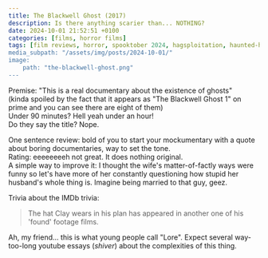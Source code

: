 ```yaml
---
title: The Blackwell Ghost (2017)
description: Is there anything scarier than... NOTHING?
date: 2024-10-01 21:52:51 +0100
categories: [films, horror films]
tags: [film reviews, horror, spooktober 2024, hagsploitation, haunted-housesploitation, they don't say the title]
media_subpath: "/assets/img/posts/2024-10-01/"
image:
    path: "the-blackwell-ghost.png"
---
```

<span class="reviewsection">Premise:</span> "This is a real documentary about the existence of ghosts"<br/>
(kinda spoiled by the fact that it appears as "The Blackwell Ghost 1" on prime and you can see there are eight of them)<br/>
<span class="reviewsection">Under 90 minutes?</span> Hell yeah under an hour!<br/>
<span class="reviewsection">Do they say the title?</span> Nope.

<span class="reviewsection">One sentence review:</span> bold of you to start your mockumentary with a quote about boring documentaries, way to set the tone.<br/>
<span class="reviewsection">Rating:</span> eeeeeeeeh not great. It does nothing original.<br/>
<span class="reviewsection">A simple way to improve it:</span> I thought the wife's matter-of-factly ways were funny so let's have more of her constantly questioning how stupid her husband's whole thing is. Imagine being married to that guy, geez.

<span class="reviewsection">Trivia about the IMDb trivia:</span>
> The hat Clay wears in his plan has appeared in another one of his 'found' footage films.

Ah, my friend... this is what young people call "Lore". Expect several way-too-long youtube essays (*shiver*) about the complexities of this thing.